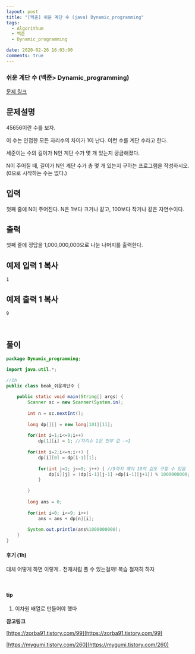 ```yaml
---
layout: post
title: "[백준] 쉬운 계단 수 (java) Dynamic_programming"
tags:
  - Algorithum
  - 백준
  - Dynamic_programming

date: 2020-02-26 16:03:00
comments: true
---
```




###   쉬운 계단 수 (백준> Dynamic_programming)

[문제 링크](https://www.acmicpc.net/problem/10844 )

## 문제설명

45656이란 수를 보자.

이 수는 인접한 모든 자리수의 차이가 1이 난다. 이런 수를 계단 수라고 한다.

세준이는 수의 길이가 N인 계단 수가 몇 개 있는지 궁금해졌다.

N이 주어질 때, 길이가 N인 계단 수가 총 몇 개 있는지 구하는 프로그램을 작성하시오. (0으로 시작하는 수는 없다.)

## 입력

첫째 줄에 N이 주어진다. N은 1보다 크거나 같고, 100보다 작거나 같은 자연수이다.

## 출력

첫째 줄에 정답을 1,000,000,000으로 나눈 나머지를 출력한다.

## 예제 입력 1 복사

```
1
```

## 예제 출력 1 복사

```
9
```

<br>

## 풀이

```java
package Dynamic_programming;

import java.util.*;

//1h
public class beak_쉬운계단수 {
	
	public static void main(String[] args) {
		Scanner sc = new Scanner(System.in);
		
		int n = sc.nextInt();
		
		long dp[][] = new long[101][11];
		
		for(int i=1;i<=9;i++)
			dp[1][i] = 1; //자리수 1은 전부 값 ->1
		
		for(int i=2;i<=n;i++) {
			dp[i][0] = dp[i-1][1];
			
			for(int j=1; j<=9; j++) { //9까지 해야 10의 값도 구할 수 있음
				dp[i][j] = (dp[i-1][j-1] +dp[i-1][j+1]) % 1000000000;
			}
			
		}
		
		long ans = 0;
		
		for(int i=0; i<=9; i++)
			ans = ans + dp[n][i];
		
		System.out.println(ans%1000000000);
	}
}
```

#### 후기 (1h)

대체 어떻게 하면 이렇게.. 천재처럼 풀 수 있는걸까! 복습 철저히 하자

<br>

#### tip

1. 이차원 배열로 만들어야 했따



**참고링크**

[https://zorba91.tistory.com/99](https://zorba91.tistory.com/99)

[https://mygumi.tistory.com/260](https://mygumi.tistory.com/260)